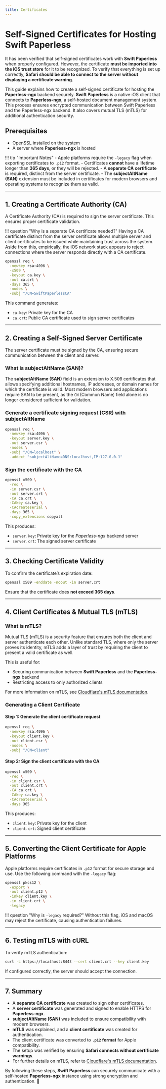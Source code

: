 ```yaml
---
title: Certificates
---
```

# Self-Signed Certificates for Hosting Swift Paperless

It has been verified that self-signed certificates work with **Swift Paperless** when properly configured. However, the certificate **must be imported into the iOS trust store** for it to be recognized. To verify that everything is set up correctly, **Safari should be able to connect to the server without displaying a certificate warning**.

This guide explains how to create a self-signed certificate for hosting the **Paperless-ngx** backend securely. **Swift Paperless** is a native iOS client that connects to **Paperless-ngx**, a self-hosted document management system. This process ensures encrypted communication between Swift Paperless and the Paperless-ngx backend. It also covers mutual TLS (mTLS) for additional authentication security.

## **Prerequisites**
- OpenSSL installed on the system
- A server where **Paperless-ngx** is hosted

!!! tip "Important Notes"
      - Apple platforms require the `-legacy` flag when exporting certificates to `.p12` format.
      - Certificates **cannot** have a lifetime longer than **365 days**, or they will be rejected.
      - A **separate CA certificate** is required, distinct from the server certificate.
      - The **subjectAltName (SAN)** extension must be included in certificates for modern browsers and operating systems to recognize them as valid.

---

## **1. Creating a Certificate Authority (CA)**

A Certificate Authority (CA) is required to sign the server certificate. This ensures proper certificate validation.

!!! question "Why is a separate CA certificate needed?"
      Having a CA certificate distinct from the server certificate allows multiple server and client certificates to be issued while maintaining trust across the system. Aside from this, empirically, the iOS network stack appears to reject connections where the server responds directly with a CA certificate.

```bash
openssl req \
  -newkey rsa:4096 \
  -x509 \
  -keyout ca.key \
  -out ca.crt \
  -days 365 \
  -nodes \
  -subj "/CN=SwiftPaperlessCA"
```

This command generates:
- `ca.key`: Private key for the CA
- `ca.crt`: Public CA certificate used to sign server certificates

---

## **2. Creating a Self-Signed Server Certificate**
The server certificate must be signed by the CA, ensuring secure communication between the client and server.

### **What is subjectAltName (SAN)?**
The **subjectAltName (SAN)** field is an extension to X.509 certificates that allows specifying additional hostnames, IP addresses, or domain names for which the certificate is valid. Most modern browsers and applications require SAN to be present, as the `CN` (Common Name) field alone is no longer considered sufficient for validation.

### **Generate a certificate signing request (CSR) with subjectAltName**
```bash
openssl req \
  -newkey rsa:4096 \
  -keyout server.key \
  -out server.csr \
  -nodes \
  -subj "/CN=localhost" \
  -addext "subjectAltName=DNS:localhost,IP:127.0.0.1"
```

### **Sign the certificate with the CA**
```bash
openssl x509 \
  -req \
  -in server.csr \
  -out server.crt \
  -CA ca.crt \
  -CAkey ca.key \
  -CAcreateserial \
  -days 365 \
  -copy_extensions copyall
```

This produces:

- `server.key`: Private key for the *Paperless-ngx* backend server
- `server.crt`: The signed server certificate

---

## **3. Checking Certificate Validity**
To confirm the certificate’s expiration date:
```bash
openssl x509 -enddate -noout -in server.crt
```
Ensure that the certificate does **not exceed 365 days**.

---

## **4. Client Certificates & Mutual TLS (mTLS)**

### **What is mTLS?**
Mutual TLS (mTLS) is a security feature that ensures both the client and server authenticate each other. Unlike standard TLS, where only the server proves its identity, mTLS adds a layer of trust by requiring the client to present a valid certificate as well.

This is useful for:
- Securing communication between **Swift Paperless** and the **Paperless-ngx** backend
- Restricting access to only authorized clients

For more information on mTLS, see [Cloudflare's mTLS documentation](https://www.cloudflare.com/learning/access-management/what-is-mutual-tls/).

### **Generating a Client Certificate**

#### **Step 1: Generate the client certificate request**
```bash
openssl req \
  -newkey rsa:4096 \
  -keyout client.key \
  -out client.csr \
  -nodes \
  -subj "/CN=client"
```

#### **Step 2: Sign the client certificate with the CA**
```bash
openssl x509 \
  -req \
  -in client.csr \
  -out client.crt \
  -CA ca.crt \
  -CAkey ca.key \
  -CAcreateserial \
  -days 365
```

This produces:

- `client.key`: Private key for the client
- `client.crt`: Signed client certificate

---

## **5. Converting the Client Certificate for Apple Platforms**
Apple platforms require certificates in `.p12` format for secure storage and use. Use the following command with the `-legacy` flag:

```bash
openssl pkcs12 \
  -export \
  -out client.p12 \
  -inkey client.key \
  -in client.crt \
  -legacy
```

!!! question "Why is `-legacy` required?"
      Without this flag, iOS and macOS may reject the certificate, causing authentication failures.

---

## **6. Testing mTLS with cURL**
To verify mTLS authentication:
```bash
curl -L https://localhost:8443 --cert client.crt --key client.key
```
If configured correctly, the server should accept the connection.

---

## **7. Summary**
- A **separate CA certificate** was created to sign other certificates.
- A **server certificate** was generated and signed to enable HTTPS for **Paperless-ngx**.
- **subjectAltName (SAN)** was included to ensure compatibility with modern browsers.
- **mTLS** was explained, and a **client certificate** was created for authentication.
- The client certificate was converted to **`.p12` format** for Apple compatibility.
- The setup was verified by ensuring **Safari connects without certificate warnings**.
- For further details on mTLS, refer to [Cloudflare's mTLS documentation](https://www.cloudflare.com/learning/access-management/what-is-mutual-tls/).

By following these steps, **Swift Paperless** can securely communicate with a self-hosted **Paperless-ngx** instance using strong encryption and authentication. 🚀
